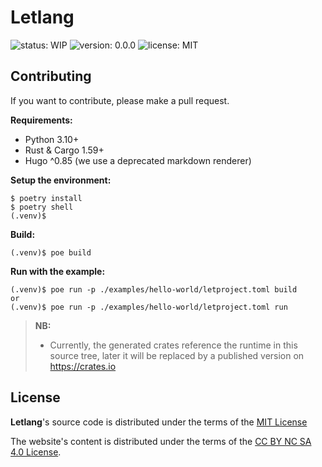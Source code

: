 # Letlang

![status: WIP](https://img.shields.io/badge/status-WIP-red)
![version: 0.0.0](https://img.shields.io/badge/version-v0.0.0-brightgreen)
![license: MIT](https://img.shields.io/badge/license-MIT-blue)

## Contributing

If you want to contribute, please make a pull request.

**Requirements:**

 - Python 3.10+
 - Rust & Cargo 1.59+
 - Hugo ^0.85 (we use a deprecated markdown renderer)

**Setup the environment:**

```
$ poetry install
$ poetry shell
(.venv)$
```

**Build:**

```
(.venv)$ poe build
```

**Run with the example:**

```
(.venv)$ poe run -p ./examples/hello-world/letproject.toml build
or
(.venv)$ poe run -p ./examples/hello-world/letproject.toml run
```

> **NB:**
>  - Currently, the generated crates reference the runtime in this source tree,
>    later it will be replaced by a published version on https://crates.io

## License

**Letlang**'s source code is distributed under the terms of the
[MIT License](./LICENSE.txt)

The website's content is distributed under the terms of the
[CC BY NC SA 4.0 License](./www/LICENSE.txt).
